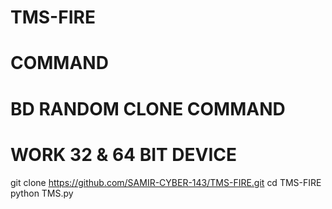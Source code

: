 # TMS-FIRE
# COMMAND
# BD RANDOM CLONE COMMAND
# WORK 32 & 64 BIT DEVICE
>>>
git clone https://github.com/SAMIR-CYBER-143/TMS-FIRE.git
cd TMS-FIRE
python TMS.py
